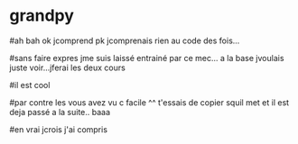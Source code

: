 # grandpy

#ah bah ok jcomprend pk jcomprenais rien au code des fois...

#sans faire expres jme suis laissé entrainé par ce mec... a la base jvoulais juste voir...jferai les deux cours 

#il est cool

#par contre les vous avez vu c facile ^^ t'essais de copier squil met et il est deja passé a la suite.. baaa 

#en vrai jcrois j'ai compris
